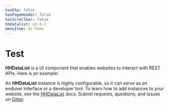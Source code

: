 ```yaml
---
hasOtp: false
hasPageHeader: false
hasScrollbar: false
hhdatalist: v0.0.2
menuItem: mi-home
---
```


# Test

<div class='row justify-content-center'>
<div class='col-12 col-md-11 col-lg-10 col-xl-9'>

<b>HHDataList</b> is a UI component that enables websites to interact with REST APIs. Here is an example:

</div>
</div>

<div class='row justify-content-center my-2'>
<div class='col-12 col-md-11 col-lg-10 col-xl-9'>

<div id="famous-trees-datalist" class="hh-data-list"></div>
<script>
  var options = DLTrees002.options('famous-trees-datalist');
  options.expand.value = true;
  options.processMode.showTool = true;
  options.queryParams.limit.default = 1;
  options.themeDefinition.showTool = true;
  new HHDataList(options);
</script>

</div>
</div>


<div class='row justify-content-center'>
<div class='col-12 col-md-11 col-lg-10 col-xl-9'>

An <b>HHDataList</b> instance is highly configurable, so it can serve as an enduser interface or a developer tool. To learn how to add instances to your website, see the [HHDataList](/en/hhdatalist/v0.0.2/) docs. Submit requests, questions, and issues on [Gitter](https://gitter.im/hagenhaus/hhdatalist).

</div>
</div>